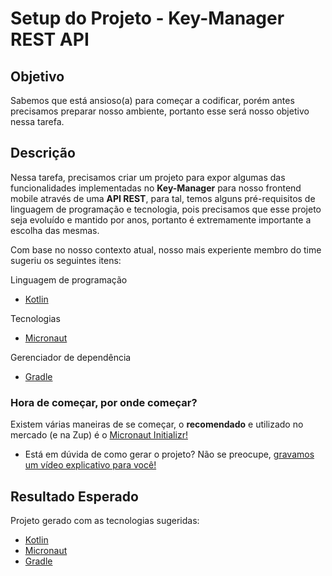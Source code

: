 # Setup do Projeto - Key-Manager REST API

## Objetivo

Sabemos que está ansioso(a) para começar a codificar, porém antes precisamos preparar nosso ambiente, portanto esse 
será nosso objetivo nessa tarefa.

## Descrição

Nessa tarefa, precisamos criar um projeto para expor algumas das funcionalidades implementadas no **Key-Manager** para nosso frontend mobile através de uma **API REST**, para tal, temos alguns pré-requisitos de linguagem de programação e tecnologia, pois precisamos que esse projeto seja evoluído e mantido por anos, portanto é extremamente importante a escolha das mesmas.

Com base no nosso contexto atual, nosso mais experiente membro do time sugeriu os seguintes itens:

Linguagem de programação

- [Kotlin](https://kotlinlang.org/)

Tecnologias

- [Micronaut](http://micronaut.io/)

Gerenciador de dependência

- [Gradle](https://gradle.org/)

### Hora de começar, por onde começar?

Existem várias maneiras de se começar, o **recomendado** e utilizado no mercado (e na Zup) é o [Micronaut Initializr!](https://micronaut.io/launch/)

* Está em dúvida de como gerar o projeto? Não se preocupe, [gravamos um vídeo explicativo para você!](https://drive.google.com/file/d/1uGE8X15_mVz0AG4pttgEgfCxtDbV-zxn/view?usp=sharing)

## Resultado Esperado

Projeto gerado com as tecnologias sugeridas:

- [Kotlin](https://kotlinlang.org/)
- [Micronaut](http://micronaut.io/)
- [Gradle](https://gradle.org/)
